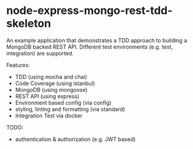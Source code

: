 # node-express-mongo-rest-tdd-skeleton

An example application that demonstrates a TDD approach to building a MongoDB backed REST API. Different test environments (e.g. test, integration) are supported.

Features:
- TDD (using mocha and chai)
- Code Coverage (using istanbul)
- MongoDB (using mongoose)
- REST API (using express)
- Environment based config (via config)
- styling, linting and formatting (via standard)
- Integration Test via docker

TODO:
- authentication & authorization (e.g. JWT based)